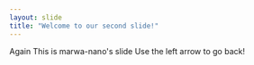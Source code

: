 ```yaml
---
layout: slide
title: "Welcome to our second slide!"
---
```

Again This is marwa-nano's slide
Use the left arrow to go back!
